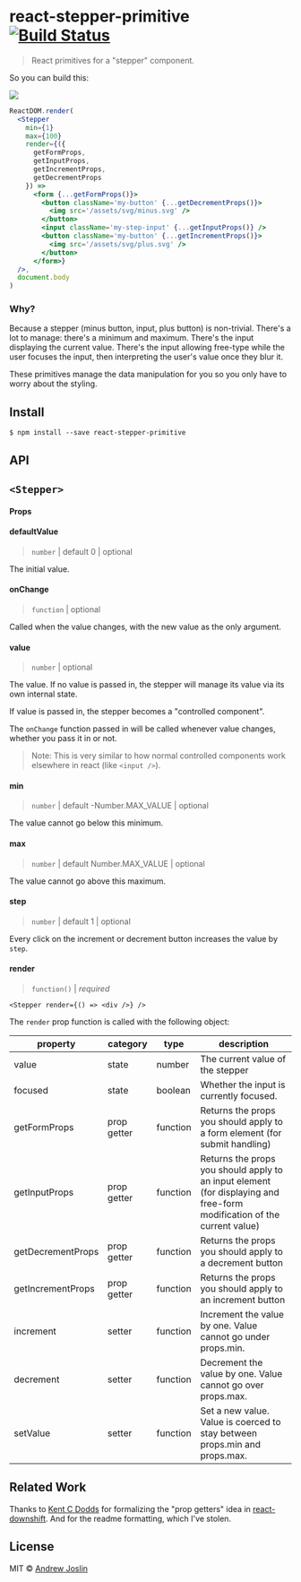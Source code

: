 # react-stepper-primitive [![Build Status](https://travis-ci.org/ajoslin/react-stepper-primitive.svg?branch=master)](https://travis-ci.org/ajoslin/react-stepper-primitive)

> React primitives for a "stepper" component.

So you can build this:

![](http://ajoslin.co/xNFW9Y/3K1juxob+)

```jsx
ReactDOM.render(
  <Stepper
    min={1}
    max={100}
    render={({
      getFormProps,
      getInputProps,
      getIncrementProps,
      getDecrementProps
    }) =>
      <form {...getFormProps()}>
        <button className='my-button' {...getDecrementProps()}>
          <img src='/assets/svg/minus.svg' />
        </button>
        <input className='my-step-input' {...getInputProps()} />
        <button className='my-button' {...getIncrementProps()}>
          <img src='/assets/svg/plus.svg' />
        </button>
      </form>}
  />,
  document.body
)
```


### Why?

Because a stepper (minus button, input, plus button) is non-trivial. There's a lot to manage: there's a minimum and maximum. There's the input displaying the current value. There's the input allowing free-type while the user focuses the input, then interpreting the user's value once they blur it.

These primitives manage the data manipulation for you so you only have to worry about the styling.

## Install

```
$ npm install --save react-stepper-primitive
```

## API

## `<Stepper>`

#### Props

#### defaultValue

> `number` | default 0 | optional

The initial value.


#### onChange

> `function` | optional

Called when the value changes, with the new value as the only argument.

#### value

> `number` | optional

The value. If no value is passed in, the stepper will manage its value via its own internal state.

If value is passed in, the stepper becomes a "controlled component".

The `onChange` function passed in will be called whenever value changes, whether you pass it in or not.

> Note: This is very similar to how normal controlled components work elsewhere
> in react (like `<input />`).

#### min

> `number` | default -Number.MAX_VALUE | optional

The value cannot go below this minimum.

#### max

> `number` | default Number.MAX_VALUE | optional

The value cannot go above this maximum.

#### step

> `number` | default 1 | optional

Every click on the increment or decrement button increases the value by `step`.

#### render

> `function()` | *required*

`<Stepper render={() => <div />} />`

The `render` prop function is called with the following object:

| property          | category    | type     | description                                                                                                             |
|-------------------|-------------|----------|-------------------------------------------------------------------------------------------------------------------------|
| value             | state       | number   | The current value of the stepper                                                                                        |
| focused           | state       | boolean  | Whether the input is currently focused.                                                                                 |
| getFormProps      | prop getter | function | Returns the props you should apply to a form element (for submit handling)                                              |
| getInputProps     | prop getter | function | Returns the props you should apply to an input element (for displaying and free-form modification of the current value) |
| getDecrementProps | prop getter | function | Returns the props you should apply to a decrement button                                                                |
| getIncrementProps | prop getter | function | Returns the props you should apply to an increment button                                                               |
| increment         | setter      | function | Increment the value by one. Value cannot go under props.min.                                                        |
| decrement         | setter      | function | Decrement the value by one. Value cannot go over props.max.                                                         |
| setValue          | setter      | function | Set a new value. Value is coerced to stay between props.min and props.max.                                      |

## Related Work

Thanks to [Kent C Dodds](github.com/kentcdodds) for formalizing the "prop getters" idea in [react-downshift](https://github.com/kentcdodds/react-downshift). And for the readme formatting, which I've stolen.

## License

MIT © [Andrew Joslin](http://ajoslin.com)
